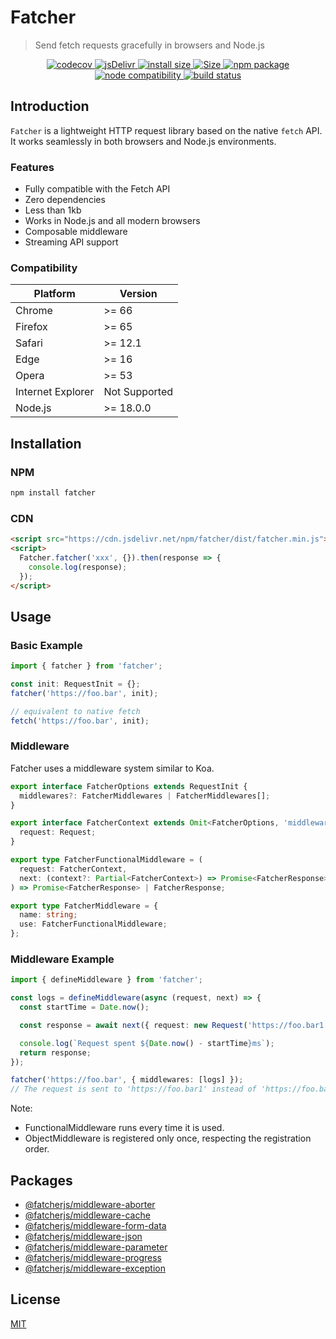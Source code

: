 # Fatcher

> Send fetch requests gracefully in browsers and Node.js

<div align="center">
  <a href="https://codecov.io/gh/fanhaoyuan/fatcher/branch/master">
    <img src="https://codecov.io/gh/fanhaoyuan/fatcher/branch/master/graph/badge.svg?token=9DRTR2GXH8" alt="codecov">
  </a>
  <a href="https://www.jsdelivr.com/package/npm/fatcher">
    <img src="https://data.jsdelivr.com/v1/package/npm/fatcher/badge?style=rounded" alt="jsDelivr">
  </a>
  <a href="https://packagephobia.com/result?p=fatcher">
    <img src="https://packagephobia.com/badge?p=fatcher" alt="install size">
  </a>
  <a href="https://unpkg.com/fatcher">
    <img src="https://img.badgesize.io/https://unpkg.com/fatcher" alt="Size">
  </a>
  <a href="https://npmjs.com/package/fatcher">
    <img src="https://img.shields.io/npm/v/fatcher.svg" alt="npm package">
  </a>
  <a href="https://nodejs.org/en/about/releases/">
    <img src="https://img.shields.io/node/v/fatcher.svg" alt="node compatibility">
  </a>
  <a href="https://github.com/fanhaoyuan/fatcher/actions/workflows/ci.yml">
    <img src="https://github.com/fanhaoyuan/fatcher/actions/workflows/ci.yml/badge.svg?branch=master" alt="build status">
  </a>
</div>

## Introduction

`Fatcher` is a lightweight HTTP request library based on the native `fetch` API. It works seamlessly in both browsers and Node.js environments.

### Features

- Fully compatible with the Fetch API
- Zero dependencies
- Less than 1kb
- Works in Node.js and all modern browsers
- Composable middleware
- Streaming API support

### Compatibility

| Platform          | Version       |
| ----------------- | ------------- |
| Chrome            | >= 66         |
| Firefox           | >= 65         |
| Safari            | >= 12.1       |
| Edge              | >= 16         |
| Opera             | >= 53         |
| Internet Explorer | Not Supported |
| Node.js           | >= 18.0.0     |

## Installation

### NPM

```bash
npm install fatcher
```

### CDN

```html
<script src="https://cdn.jsdelivr.net/npm/fatcher/dist/fatcher.min.js"></script>
<script>
  Fatcher.fatcher('xxx', {}).then(response => {
    console.log(response);
  });
</script>
```

## Usage

### Basic Example

```ts
import { fatcher } from 'fatcher';

const init: RequestInit = {};
fatcher('https://foo.bar', init);

// equivalent to native fetch
fetch('https://foo.bar', init);
```

### Middleware

Fatcher uses a middleware system similar to Koa.

```ts
export interface FatcherOptions extends RequestInit {
  middlewares?: FatcherMiddlewares | FatcherMiddlewares[];
}

export interface FatcherContext extends Omit<FatcherOptions, 'middlewares'> {
  request: Request;
}

export type FatcherFunctionalMiddleware = (
  request: FatcherContext,
  next: (context?: Partial<FatcherContext>) => Promise<FatcherResponse> | FatcherResponse,
) => Promise<FatcherResponse> | FatcherResponse;

export type FatcherMiddleware = {
  name: string;
  use: FatcherFunctionalMiddleware;
};
```

### Middleware Example

```ts
import { defineMiddleware } from 'fatcher';

const logs = defineMiddleware(async (request, next) => {
  const startTime = Date.now();

  const response = await next({ request: new Request('https://foo.bar1') });

  console.log(`Request spent ${Date.now() - startTime}ms`);
  return response;
});

fatcher('https://foo.bar', { middlewares: [logs] });
// The request is sent to 'https://foo.bar1' instead of 'https://foo.bar'
```

Note:

- FunctionalMiddleware runs every time it is used.
- ObjectMiddleware is registered only once, respecting the registration order.

## Packages

- [@fatcherjs/middleware-aborter](https://github.com/fanhaoyuan/fatcher/tree/master/packages/fatcher-middleware-aborter)
- [@fatcherjs/middleware-cache](https://github.com/fanhaoyuan/fatcher/tree/master/packages/fatcher-middleware-cache)
- [@fatcherjs/middleware-form-data](https://github.com/fanhaoyuan/fatcher/tree/master/packages/fatcher-middleware-form-data)
- [@fatcherjs/middleware-json](https://github.com/fanhaoyuan/fatcher/tree/master/packages/fatcher-middleware-json)
- [@fatcherjs/middleware-parameter](https://github.com/fanhaoyuan/fatcher/tree/master/packages/fatcher-middleware-parameter)
- [@fatcherjs/middleware-progress](https://github.com/fanhaoyuan/fatcher/tree/master/packages/fatcher-middleware-progress)
- [@fatcherjs/middleware-exception](https://github.com/fanhaoyuan/fatcher/tree/master/packages/fatcher-middleware-exception)

## License

[MIT](https://github.com/fanhaoyuan/fatcher/blob/master/LICENSE)
